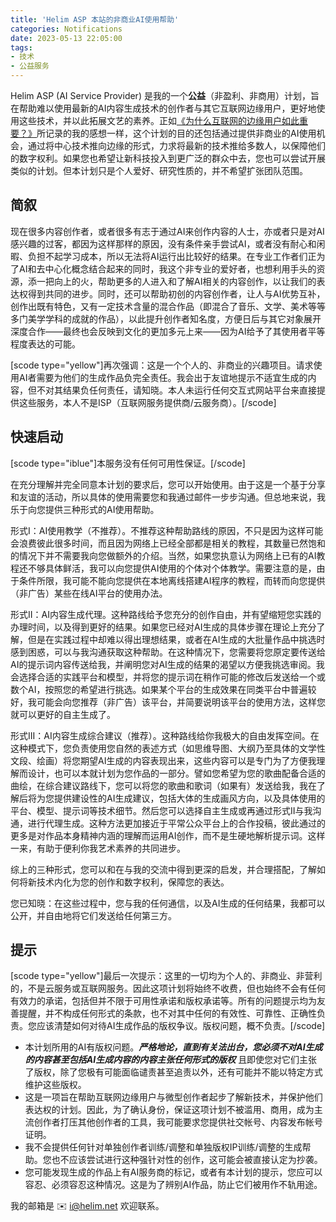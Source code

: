 ```yaml
---
title: 'Helim ASP 本站的非商业AI使用帮助'
categories: Notifications
date: 2023-05-13 22:05:00
tags:
- 技术
- 公益服务
---
```

Helim ASP (AI Service Provider) 是我的一个**公益**（非盈利、非商用）计划，旨在帮助难以使用最新的AI内容生成技术的创作者与其它互联网边缘用户，更好地使用这些技术，并以此拓展文艺的素养。正如[《为什么互联网的边缘用户如此重要？》](https://centralized.helim.net/index.php/archives/245/)所记录的我的感想一样，这个计划的目的还包括通过提供非商业的AI使用机会，通过将中心技术推向边缘的形式，力求将最新的技术推给多数人，以保障他们的数字权利。如果您也希望让新科技投入到更广泛的群众中去，您也可以尝试开展类似的计划。但本计划只是个人爱好、研究性质的，并不希望扩张团队范围。

## 简叙

现在很多内容创作者，或者很多有志于通过AI来创作内容的人士，亦或者只是对AI感兴趣的过客，都因为这样那样的原因，没有条件亲手尝试AI，或者没有耐心和闲暇、负担不起学习成本，所以无法将AI运行出比较好的结果。在专业工作者们正为了AI和去中心化概念结合起来的同时，我这个非专业的爱好者，也想利用手头的资源，添一把向上的火，帮助更多的人进入和了解AI相关的内容创作，以让我们的表达权得到共同的进步。同时，还可以帮助初创的内容创作者，让人与AI优势互补，创作出既有特色，又有一定技术含量的混合作品（即混合了音乐、文学、美术等等多门美学学科的成就的作品），以此提升创作者知名度，方便日后与其它对象展开深度合作——最终也会反映到文化的更加多元上来——因为AI给予了其使用者平等程度表达的可能。

[scode type="yellow"]再次强调：这是一个个人的、非商业的兴趣项目。请求使用AI者需要为他们的生成作品负完全责任。我会出于友谊地提示不适宜生成的内容，但不对其结果负任何责任，请知晓。本人未运行任何交互式网站平台来直接提供这些服务，本人不是ISP（互联网服务提供商/云服务商）。[/scode]

## 快速启动

[scode type="iblue"]本服务没有任何可用性保证。[/scode]

在充分理解并完全同意本计划的要求后，您可以开始使用。由于这是一个基于分享和友谊的活动，所以具体的使用需要您和我通过邮件一步步沟通。但总地来说，我乐于向您提供三种形式的AI使用帮助。

形式I：AI使用教学（不推荐）。不推荐这种帮助路线的原因，不只是因为这样可能会浪费彼此很多时间，而且因为网络上已经全部都是相关的教程，其数量已然饱和的情况下并不需要我向您做额外的介绍。当然，如果您执意认为网络上已有的AI教程还不够具体鲜活，我可以向您提供AI使用的个体对个体教学。需要注意的是，由于条件所限，我可能不能向您提供在本地离线搭建AI程序的教程，而转而向您提供（非广告）某些在线AI平台的使用办法。

形式II：AI内容生成代理。这种路线给予您充分的创作自由，并有望缩短您实践的办理时间，以及得到更好的结果。如果您已经对AI生成的具体步骤在理论上充分了解，但是在实践过程中却难以得出理想结果，或者在AI生成的大批量作品中挑选时感到困惑，可以与我沟通获取这种帮助。在这种情况下，您需要将您原定要传送给AI的提示词内容传送给我，并阐明您对AI生成的结果的渴望以方便我挑选审阅。我会选择合适的实践平台和模型，并将您的提示词在稍作可能的修改后发送给一个或数个AI，按照您的希望进行挑选。如果某个平台的生成效果在同类平台中普遍较好，我可能会向您推荐（非广告）该平台，并简要说明该平台的使用方法，这样您就可以更好的自主生成了。

形式III：AI内容生成综合建议（推荐）。这种路线给你我极大的自由发挥空间。在这种模式下，您负责使用您自然的表述方式（如思维导图、大纲乃至具体的文学性文段、绘画）将您期望AI生成的内容表现出来，这些内容可以是专门为了方便我理解而设计，也可以本就计划为您作品的一部分。譬如您希望为您的歌曲配备合适的曲绘，在综合建议路线下，您可以将您的歌曲和歌词（如果有）发送给我，我在了解后将为您提供建设性的AI生成建议，包括大体的生成画风方向，以及具体使用的平台、模型、提示词等技术细节。然后您可以选择自主生成或再通过形式II与我沟通，进行代理生成。这种方法更加接近于平常公众平台上的合作投稿，彼此通过的更多是对作品本身精神内涵的理解而运用AI创作，而不是生硬地解析提示词。这样一来，有助于便利你我艺术素养的共同进步。

综上的三种形式，您可以和在与我的交流中得到更深的启发，并合理搭配，了解如何将新技术内化为您的创作和数字权利，保障您的表达。

您已知晓：在这些过程中，您与我的任何通信，以及AI生成的任何结果，我都可以公开，并自由地将它们发送给任何第三方。

## 提示

[scode type="yellow"]最后一次提示：这里的一切均为个人的、非商业、非营利的，不是云服务或互联网服务。因此这项计划将始终不收费，但也始终不会有任何有效力的承诺，包括但并不限于可用性承诺和版权承诺等。所有的问题提示均为友善提醒，并不构成任何形式的条款，也不对其中任何的有效性、可靠性、正确性负责。您应该清楚如何对待AI生成作品的版权争议。版权问题，概不负责。[/scode]

* 本计划所用的AI有版权问题。***严格地论，直到有关法出台，您必须不对AI生成的内容甚至包括AI生成内容的内容主张任何形式的版权*** 且即使您对它们主张了版权，除了您极有可能面临谴责甚至追责以外，还有可能并不能以特定方式维护这些版权。
* 这是一项旨在帮助互联网边缘用户与微型创作者起步了解新技术，并保护他们表达权的计划。因此，为了确认身份，保证这项计划不被滥用、商用，成为主流创作者打压其他创作者的工具，我可能要求您提供社交帐号、内容发布帐号证明。
* 我不会提供任何针对单独创作者训练/调整和单独版权IP训练/调整的生成帮助。您也不应该尝试进行这种强针对性的创作，这可能会被直接认定为抄袭。
* 您可能发现生成的作品上有AI服务商的标记，或者有本计划的提示，您应可以容忍、必须容忍这种情况。这是为了辨别AI作品，防止它们被用作不轨用途。

我的邮箱是 ✉️ i@helim.net 欢迎联系。

